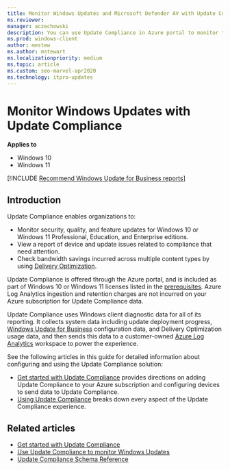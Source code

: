 ```yaml
---
title: Monitor Windows Updates and Microsoft Defender AV with Update Compliance
ms.reviewer: 
manager: aczechowski
description: You can use Update Compliance in Azure portal to monitor the progress of updates and key anti-malware protection features on devices in your network.
ms.prod: windows-client
author: mestew
ms.author: mstewart
ms.localizationpriority: medium
ms.topic: article
ms.custom: seo-marvel-apr2020
ms.technology: itpro-updates
---
```


# Monitor Windows Updates with Update Compliance

**Applies to**

- Windows 10
- Windows 11

<!--Using include for recommending Windows Update for Business reports for all Update Compliance v1 docs-->
[!INCLUDE [Recommend Windows Update for Business reports](./includes/wufb-reports-recommend.md)]
## Introduction

Update Compliance enables organizations to:

* Monitor security, quality, and feature updates for Windows 10 or Windows 11 Professional, Education, and Enterprise editions.
* View a report of device and update issues related to compliance that need attention.
* Check bandwidth savings incurred across multiple content types by using [Delivery Optimization](../do/waas-delivery-optimization.md).

Update Compliance is offered through the Azure portal, and is included as part of Windows 10 or Windows 11 licenses listed in the [prerequisites](update-compliance-get-started.md#update-compliance-prerequisites). Azure Log Analytics ingestion and retention charges are not incurred on your Azure subscription for Update Compliance data.

Update Compliance uses Windows client diagnostic data for all of its reporting. It collects system data including update deployment progress, [Windows Update for Business](waas-manage-updates-wufb.md) configuration data, and Delivery Optimization usage data, and then sends this data to a customer-owned [Azure Log Analytics](/azure/log-analytics/query-language/get-started-analytics-portal) workspace to power the experience.

See the following articles in this guide for detailed information about configuring and using the Update Compliance solution:

- [Get started with Update Compliance](update-compliance-get-started.md) provides directions on adding Update Compliance to your Azure subscription and configuring devices to send data to Update Compliance.
- [Using Update Compliance](update-compliance-using.md) breaks down every aspect of the Update Compliance experience.

## Related articles

* [Get started with Update Compliance](update-compliance-get-started.md)
* [Use Update Compliance to monitor Windows Updates](update-compliance-using.md)
* [Update Compliance Schema Reference](update-compliance-schema.md)
